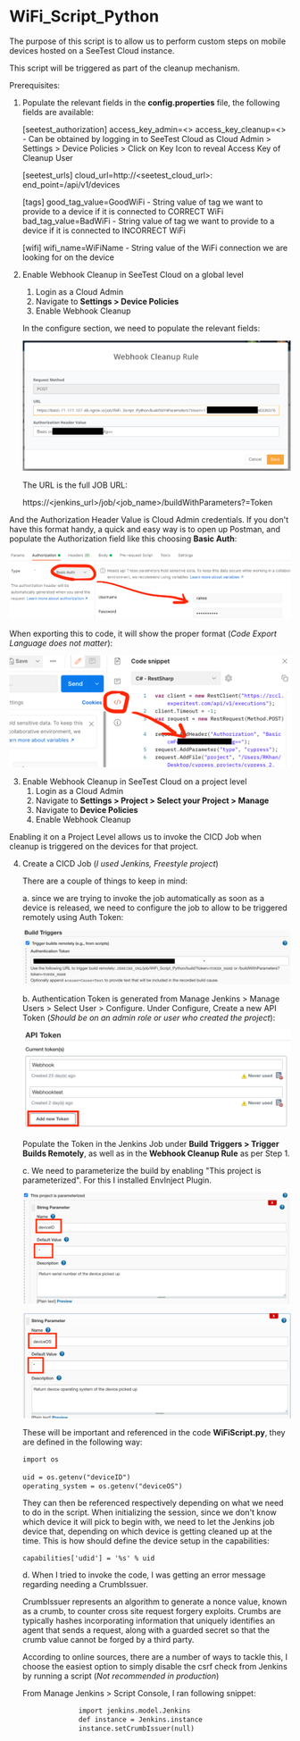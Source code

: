 # WiFi_Script_Python

The purpose of this script is to allow us to perform custom steps on mobile devices hosted on a SeeTest Cloud instance.

This script will be triggered as part of the cleanup mechanism.

Prerequisites:

1. Populate the relevant fields in the **config.properties** file, the following fields are available:


    [seetest_authorization]
    access_key_admin=<>
    access_key_cleanup=<> - Can be obtained by logging in to SeeTest Cloud as Cloud Admin > Settings > Device Policies > Click on Key Icon to reveal Access Key of Cleanup User

    [seetest_urls]
    cloud_url=http://<seetest_cloud_url>:<port>
    end_point=/api/v1/devices

    [tags]
    good_tag_value=GoodWiFi - String value of tag we want to provide to a device if it is connected to CORRECT WiFi
    bad_tag_value=BadWiFi - String value of tag we want to provide to a device if it is connected to INCORRECT WiFi

    [wifi]
    wifi_name=WiFiName - String value of the WiFi connection we are looking for on the device


2. Enable Webhook Cleanup in SeeTest Cloud on a global level
   1. Login as a Cloud Admin
   2. Navigate to **Settings > Device Policies**
   3. Enable Webhook Cleanup
   
    In the configure section, we need to populate the relevant fields:


   ![img_4.png](img_4.png)

   The URL is the full JOB URL:

     https://<jenkins_url>/job/<job_name>/buildWithParameters?=Token
   
  And the Authorization Header Value is Cloud Admin credentials. If you don't have this format handy, a quick and easy way is to open up Postman, and populate the Authorization field like this choosing **Basic Auth**:

  ![img_5.png](img_5.png)

  When exporting this to code, it will show the proper format (_Code Export Language does not matter_):

  ![img_6.png](img_6.png)

3. Enable Webhook Cleanup in SeeTest Cloud on a project level
   1. Login as a Cloud Admin
   2. Navigate to **Settings > Project > Select your Project > Manage**
   3. Navigate to **Device Policies**
   4. Enable Webhook Cleanup

  Enabling it on a Project Level allows us to invoke the CICD Job when cleanup is triggered on the devices for that project.   

4. Create a CICD Job (_I used Jenkins, Freestyle project_)

    There are a couple of things to keep in mind:


   a. since we are trying to invoke the job automatically as soon as a device is released, we need to configure the job to allow to be triggered remotely using Auth Token:

   ![img.png](img.png)


   b. Authentication Token is generated from Manage Jenkins > Manage Users > Select User > Configure. Under Configure, Create a new API Token (_Should be on an admin role or user who created the project_):
   
   ![img_1.png](img_1.png)

   Populate the Token in the Jenkins Job under **Build Triggers > Trigger Builds Remotely**, as well as in the **Webhook Cleanup Rule** as per Step 1.

   c. We need to parameterize the build by enabling "This project is parameterized". For this I installed EnvInject Plugin.    

   ![img_2.png](img_2.png)

   ![img_3.png](img_3.png)

   These will be important and referenced in the code **WiFiScript.py**, they are defined in the following way:

       import os
       
       uid = os.getenv("deviceID")
       operating_system = os.getenv("deviceOS")

   They can then be referenced respectively depending on what we need to do in the script. When initializing the session, since we don't know which device it will pick to begin with, we need to let the Jenkins job device that, depending on which device is getting cleaned up at the time. This is how should define the device setup in the capabilities:

       capabilities['udid'] = '%s' % uid

   d. When I tried to invoke the code, I was getting an error message regarding needing a CrumbIssuer. 

   CrumbIssuer represents an algorithm to generate a nonce value, known as a crumb, to counter cross site request forgery exploits. Crumbs are typically hashes incorporating information that uniquely identifies an agent that sends a request, along with a guarded secret so that the crumb value cannot be forged by a third party. 

   According to online sources, there are a number of ways to tackle this, I choose the easiest option to simply disable the csrf check from Jenkins by running a script (_Not recommended in production_)

   From Manage Jenkins > Script Console, I ran following snippet:   
                  
                     import jenkins.model.Jenkins
                     def instance = Jenkins.instance
                     instance.setCrumbIssuer(null)

   